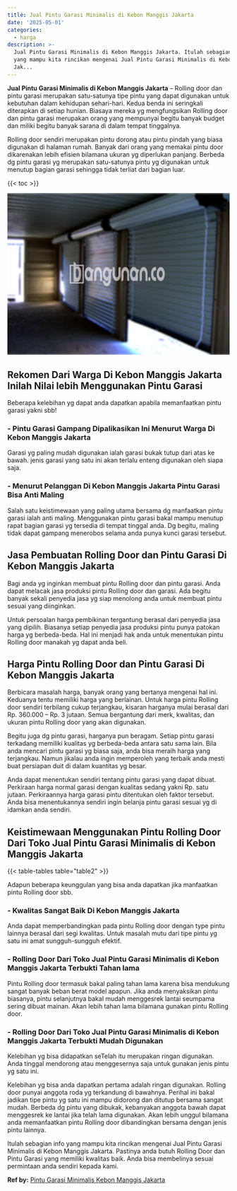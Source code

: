 ```yaml
---
title: Jual Pintu Garasi Minimalis di Kebon Manggis Jakarta
date: '2025-05-01'
categories:
  - harga
description: >-
  Jual Pintu Garasi Minimalis di Kebon Manggis Jakarta. Itulah sebagian info
  yang mampu kita rincikan mengenai Jual Pintu Garasi Minimalis di Kebon Manggis
  Jak...
---
```


**Jual Pintu Garasi Minimalis di Kebon Manggis Jakarta** – Rolling door dan pintu garasi merupakan satu-satunya tipe pintu yang dapat digunakan untuk kebutuhan dalam kehidupan sehari-hari. Kedua benda ini seringkali diterapkan di setiap hunian. Biasaya mereka yg mengfungsikan Rolling door dan pintu garasi merupakan orang yang mempunyai begitu banyak budget dan miliki begitu banyak sarana di dalam tempat tinggalnya.

Rolling door sendiri merupakan pintu dorong atau pintu pindah yang biasa digunakan di halaman rumah. Banyak dari orang yang memakai pintu door dikarenakan lebih efisien bilamana ukuran yg diperlukan panjang. Berbeda dg pintu garasi yg merupakan satu-satunya pintu yg digunakan untuk menutup bagian garasi sehingga tidak terliat dari bagian luar.

{{< toc >}}

![Jual Pintu Garasi Minimalis di Kebon Manggis Jakarta](/images/pintu-garasi-52.png)

## Rekomen Dari Warga Di Kebon Manggis Jakarta Inilah Nilai lebih Menggunakan Pintu Garasi

Beberapa kelebihan yg dapat anda dapatkan apabila memanfaatkan pintu garasi yakni sbb!

### \- Pintu Garasi Gampang Dipalikasikan Ini Menurut Warga Di Kebon Manggis Jakarta

Garasi yg paling mudah digunakan ialah garasi bukak tutup dari atas ke bawah. jenis garasi yang satu ini akan terlalu enteng digunakan oleh siapa saja.

### \- Menurut Pelanggan Di Kebon Manggis Jakarta Pintu Garasi Bisa Anti Maling

Salah satu keistimewaan yang paling utama bersama dg manfaatkan pintu garasi ialah anti maling. Menggunakan pintu garasi bakal mampu menutup rapat bagian garasi yg tersedia di tempat tinggal anda. Dg begitu, maling tidak dapat gampang menerobos selama anda punya kunci garasi tersebut.

## Jasa Pembuatan Rolling Door dan Pintu Garasi Di Kebon Manggis Jakarta

Bagi anda yg inginkan membuat pintu Rolling door dan pintu garasi. Anda dapat melacak jasa produksi pintu Rolling door dan garasi. Ada begitu banyak sekali penyedia jasa yg siap menolong anda untuk membuat pintu sesuai yang diinginkan.

Untuk persoalan harga pembikinan tergantung berasal dari penyedia jasa yang dipilih. Biasanya setiap penyedia jasa produksi pintu punya patokan harga yg berbeda-beda. Hal ini menjadi hak anda untuk menentukan pintu Rolling door manakah yg dapat anda beli.

## Harga Pintu Rolling Door dan Pintu Garasi Di Kebon Manggis Jakarta

Berbicara masalah harga, banyak orang yang bertanya mengenai hal ini. Keduanya tentu memiliki harga yang berlainan. Untuk harga pintu Rolling door sendiri terbilang cukup terjangkau, kisaran harganya mulai berasal dari Rp. 360.000 – Rp. 3 jutaan. Semua bergantung dari merk, kwalitas, dan ukuran pintu Rolling door yang akan digunakan.

Begitu juga dg pintu garasi, harganya pun beragam. Setiap pintu garasi terkadang memiliki kualitas yg berbeda-beda antara satu sama lain. Bila anda mencari pintu garasi yg biasa saja, anda bisa meraih harga yang terjangkau. Namun jikalau anda ingin memperoleh yang terbaik anda mesti buat persiapan duit di dalam kuantitas yg besar.

Anda dapat menentukan sendiri tentang pintu garasi yang dapat dibuat. Perkiraan harga normal garasi dengan kualitas sedang yakni Rp. satu jutaan. Perkiraannya harga garasi pintu ditentukan oleh faktor tersebut. Anda bisa menentukannya sendiri ingin belanja pintu garasi sesuai yg di idamkan anda sendiri.

## Keistimewaan Menggunakan Pintu Rolling Door Dari Toko Jual Pintu Garasi Minimalis di Kebon Manggis Jakarta

{{< table-tables table="table2" >}}

Adapun beberapa keunggulan yang bisa anda dapatkan jika manfaatkan pintu Rolling door sbb.

### \- Kwalitas Sangat Baik Di Kebon Manggis Jakarta

Anda dapat memperbandingkan pada pintu Rolling door dengan type pintu lainnya berasal dari segi kwalitas. Untuk masalah mutu dari tipe pintu yg satu ini amat sungguh-sungguh efektif.

### \- Rolling Door Dari Toko Jual Pintu Garasi Minimalis di Kebon Manggis Jakarta Terbukti Tahan lama

Pintu Rolling door termasuk bakal paling tahan lama karena bisa mendukung sangat banyak beban berat model apapun. Jika anda menyaksikan pintu biasanya, pintu selanjutnya bakal mudah menggesrek lantai seumpama sering dibuat mainan. Akan lebih tahan lama bilamana gunakan pintu Rolling door.

### \- Rolling Door Dari Toko Jual Pintu Garasi Minimalis di Kebon Manggis Jakarta Terbukti Mudah Digunakan

Kelebihan yg bisa didapatkan seTelah itu merupakan ringan digunakan. Anda tinggal mendorong atau menggesernya saja untuk gunakan jenis pintu yg satu ini.

Kelebihan yg bisa anda dapatkan pertama adalah ringan digunakan. Rolling door punyai anggota roda yg terkandung di bawahnya. Perihal ini bakal jadikan tipe pintu yg satu ini mampu didorong dan ditutup bersama sangat mudah. Berbeda dg pintu yang dibukak, kebanyakan anggota bawah dapat menggesrek ke lantai jika telah lama digunakan. Akan lebih unggul bilamana anda memanfaatkan pintu Rolling door dibandingkan bersama dengan jenis pintu lainnya.

Itulah sebagian info yang mampu kita rincikan mengenai Jual Pintu Garasi Minimalis di Kebon Manggis Jakarta. Pastinya anda butuh Rolling Door dan Pintu Garasi yang memiliki kwalitas baik. Anda bisa membelinya sesuai permintaan anda sendiri kepada kami.

**Ref by:** [Pintu Garasi Minimalis Kebon Manggis Jakarta](https://id.wikipedia.org/wiki/Pintu)
